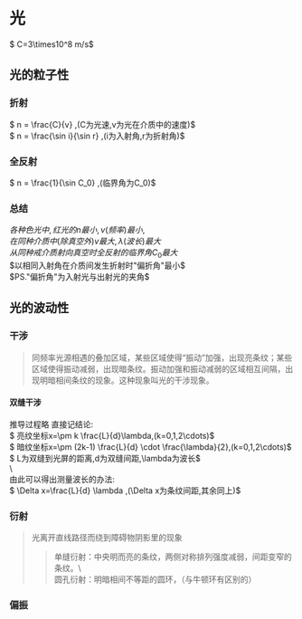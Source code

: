 # 光  
 $ C=3\times10^8 m/s$  
  
 ## 光的粒子性  
  
 ### 折射  
 $ n = \frac{C}{v} ,(C为光速,v为光在介质中的速度)$  
 $ n = \frac{\sin i}{\sin r} ,(i为入射角,r为折射角)$  
  
 ### 全反射  
 $ n = \frac{1}{\sin C_0} ,(临界角为C_0)$  
  
 ### 总结  
 $各种色光中,红光的n最小,\nu (频率)最小,$  
 $在同种介质中(除真空外)v最大,\lambda (波长)最大$  
 $从同种戒介质射向真空时全反射的临界角C_0最大$  
 $以相同入射角在介质间发生折射时"偏折角"最小$  
 $PS."偏折角"为入射光与出射光的夹角$  
  
  
 ## 光的波动性  
  
 ### 干涉  
 > 同频率光源相遇的叠加区域，某些区域使得“振动”加强，出现亮条纹；某些区域使得振动减弱，出现暗条纹。振动加强和振动减弱的区域相互间隔，出现明暗相间条纹的现象。这种现象叫光的干涉现象。   
  
 #### 双缝干涉  
  
 推导过程略 直接记结论:  
 $ 亮纹坐标x=\pm k \frac{L}{d}\lambda,(k=0,1,2\cdots)$  
 $ 暗纹坐标x=\pm (2k-1) \frac{L}{d} \cdot \frac{\lambda}{2},(k=0,1,2\cdots)$  
 $ L为双缝到光屏的距离,d为双缝间距,\lambda为波长$  
 \  
 由此可以得出测量波长的办法:  
 $ \Delta x=\frac{L}{d} \lambda ,(\Delta x为条纹间距,其余同上)$  
  
  
 ### 衍射  
 > 光离开直线路径而绕到障碍物阴影里的现象  
 >> 单缝衍射：中央明而亮的条纹，两侧对称排列强度减弱，间距变窄的条纹。\  
 >> 圆孔衍射：明暗相间不等距的圆环，（与牛顿环有区别的）  
  
 ### 偏振  
